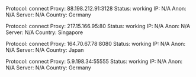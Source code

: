 Protocol: connect
Proxy: 88.198.212.91:3128
Status: working
IP: N/A
Anon: N/A
Server: N/A
Country: Germany

Protocol: connect
Proxy: 217.15.166.95:80
Status: working
IP: N/A
Anon: N/A
Server: N/A
Country: Singapore

Protocol: connect
Proxy: 164.70.67.78:8080
Status: working
IP: N/A
Anon: N/A
Server: N/A
Country: Japan

Protocol: connect
Proxy: 5.9.198.34:55555
Status: working
IP: N/A
Anon: N/A
Server: N/A
Country: Germany

